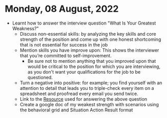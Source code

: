 # Monday, 08 August, 2022

- Learnt how to answer the interview question "What Is Your Greatest Weakness?"
	- Discuss non-essential skills: by analyzing the key skills and core strength of the position and come up with one honest shortcoming that is not essential for success in the job
	- Mention skills you have improve upon: This shows the interviewer that you’re committed to self-improvement.
		- Be sure not to mention anything that you improved upon that would be critical to the position for which you are interviewing, as you don't want your qualifications for the job to be questioned.
	- Turn a negative into positive: for example; you find yourself with an attention to detail that leads you to triple-check every item on a spreadsheet and proofread every email you send twice.
	- Link to the [Resource](https://www.thebalancecareers.com/what-is-your-greatest-weakness-2061288) used for answering the above question
	- Create a google doc of my weakest strength with scenarios using the behavioral grid and Situation Action Result format